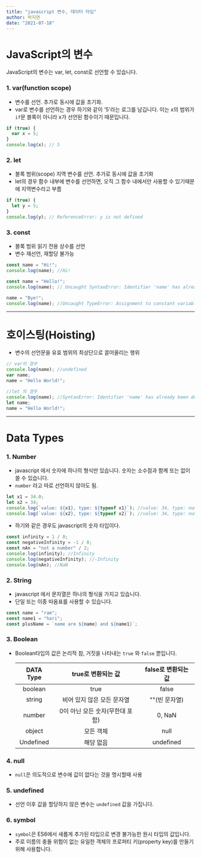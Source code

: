 ```yaml
---
title: "javascript 변수, 데이터 타입"
author: 박지연
date: "2021-07-18"
---
```


# JavaScript의 변수

JavaScript의 변수는 var, let, const로 선언할 수 있습니다.

### 1. var(function scope)

- 변수를 선언. 추가로 동시에 값을 초기화.
- var로 변수를 선언하는 경우 하기와 같이 '5'라는 로그를 남깁니다. 이는 x의 범위가 `if`문 블록이 아니라 x가 선언된 함수이기 때문입니다.

```javascript
if (true) {
  var x = 5;
}
console.log(x); // 5
```

### 2. let

- 블록 범위(scope) 지역 변수를 선언. 추가로 동시에 값을 초기화
- let의 경우 함수 내부에 변수를 선언하면, 오직 그 함수 내에서만 사용할 수 있기때문에 지역변수라고 부름

```javascript
if (true) {
  let y = 5;
}
console.log(y); // ReferenceError: y is not defined
```

### 3. const

- 블록 범위 읽기 전용 상수를 선언
- 변수 재선언, 재할당 불가능

```javascript
const name = "Hi!";
console.log(name); //Hi!

const name = "Hello!";
console.log(name); // Uncaught SyntaxError: Identifier 'name' has already been declared

name = "Bye!";
console.log(name); //Uncaught TypeError: Assignment to constant variable.
```

---

# 호이스팅(Hoisting)

- 변수의 선언문을 유효 범위의 최상단으로 끌어올리는 행위

```javascript
// var의 경우
console.log(name); //undefined
var name;
name = "Hello World!";

//let 의 경우
console.log(name); //SyntaxError: Identifier 'name' has already been declared
let name;
name = "Hello World!";
```

---

# Data Types

### 1. Number

- javascript 에서 숫자에 하나의 형식만 있습니다. 숫자는 소수점과 함께 또는 없이 쓸 수 있습니다.
- `number` 라고 따로 선언하지 않아도 됨.

```javascript
let x1 = 34.0;
let x2 = 34;
console.log(`value: ${x1}, type: ${typeof x1}`); //value: 34, type: number
console.log(`value: ${x2}, type: ${typeof x2}`); //value: 34, type: number
```

- 하기와 같은 경우도 javascript의 숫자 타입이다.

```javascript
const infinity = 1 / 0;
const negativeInfinity = -1 / 0;
const nAn = "not a number" / 2;
console.log(infinity); //Infinity
console.log(negativeInfinity); //-Infinity
console.log(nAn); //NaN
```

### 2. String

- javascript 에서 문자열은 하나의 형식을 가지고 있습니다.
- 단일 또는 이중 따옴표를 사용할 수 있습니다.

```javascript
const name = "ram";
const name1 = "hari";
const plusName = `name are ${name} and ${name1}`;
```

### 3. Boolean

- Boolean타입의 값은 논리적 참, 거짓을 나타내는 `true` 와 `false` 뿐입니다.

  | DATA Type |       true로 변환되는 값        | false로 변환되는 값 |
  | :-------: | :-----------------------------: | :-----------------: |
  |  boolean  |              true               |        false        |
  |  string   |   비어 있지 않은 모든 문자열    |    ""(빈 문자열)    |
  |  number   | 0이 아닌 모든 숫자(무한대 포함) |       0, NaN        |
  |  object   |            모든 객체            |        null         |
  | Undefined |            해당 없음            |      undefined      |

### 4. null

- `null`은 의도적으로 변수에 값이 없다는 것을 명시할때 사용

### 5. undefined

- 선언 이후 값을 할당하지 않은 변수는 `undefined` 값을 가집니다.

### 6. symbol

- `symbol`은 ES6에서 새롭게 추가된 타입으로 변경 불가능한 원시 타입의 값입니다.
- 주로 이름의 충돌 위험이 없는 유일한 객체의 프로퍼티 키(property key)를 만들기 위해 사용합니다.
